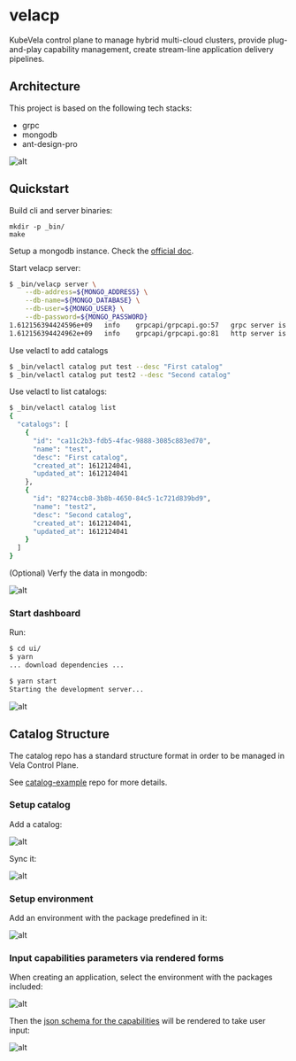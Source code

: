 # velacp

KubeVela control plane to manage hybrid multi-cloud clusters,
provide plug-and-play capability management,
create stream-line application delivery pipelines.

## Architecture

This project is based on the following tech stacks:

- grpc
- mongodb
- ant-design-pro

![alt](./doc/images/velacp-arch.png)

## Quickstart

Build cli and server binaries:

```
mkdir -p _bin/
make
```

Setup a mongodb instance. Check the [official doc](https://docs.mongodb.com/guides/server/install/).

Start velacp server:

```bash
$ _bin/velacp server \
    --db-address=${MONGO_ADDRESS} \
    --db-name=${MONGO_DATABASE} \
    --db-user=${MONGO_USER} \
    --db-password=${MONGO_PASSWORD}
1.612156394424596e+09	info	grpcapi/grpcapi.go:57	grpc server is running on	{"port": 9000}
1.612156394424962e+09	info	grpcapi/grpcapi.go:81	http server is running on	{"port": 9001}
```

Use velactl to add catalogs
```bash
$ _bin/velactl catalog put test --desc "First catalog"
$ _bin/velactl catalog put test2 --desc "Second catalog"
```

Use velactl to list catalogs:
```bash
$ _bin/velactl catalog list
{
  "catalogs": [
    {
      "id": "ca11c2b3-fdb5-4fac-9888-3085c883ed70",
      "name": "test",
      "desc": "First catalog",
      "created_at": 1612124041,
      "updated_at": 1612124041
    },
    {
      "id": "8274ccb8-3b8b-4650-84c5-1c721d839bd9",
      "name": "test2",
      "desc": "Second catalog",
      "created_at": 1612124041,
      "updated_at": 1612124041
    }
  ]
}
```

(Optional) Verfy the data in mongodb:

![alt](doc/images/mongo_catalog.png)

### Start dashboard

Run:
```bash
$ cd ui/
$ yarn
... download dependencies ...

$ yarn start
Starting the development server...
```

![alt](./doc/images/ui-all.png)

## Catalog Structure

The catalog repo has a standard structure format in order to be managed in Vela Control Plane.

See [catalog-example](https://github.com/hongchaodeng/catalog-example) repo for more details.

### Setup catalog

Add a catalog:

![alt](./doc/images/ui-add-catalog.jpg)

Sync it:

![alt](./doc/images/ui-sync-catalog.jpg)

### Setup environment

Add an environment with the package predefined in it:

![alt](./doc/images/ui-add-env.jpg)

### Input capabilities parameters via rendered forms

When creating an application, select the environment with the packages included:

![alt](./doc/images/ui-create-app-1.png)

Then the [json schema for the capabilities](https://github.com/hongchaodeng/catalog-example/tree/master/catalog/test/schema) will be rendered to take user input:

![alt](./doc/images/ui-create-app-2.jpg)

